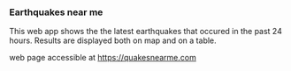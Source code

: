 ### Earthquakes near me

This web app shows the the latest earthquakes that occured in the past 24 hours. Results are displayed both on map and on a table.

web page accessible at https://quakesnearme.com